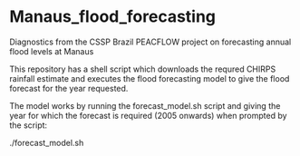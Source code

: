 # Manaus_flood_forecasting

Diagnostics from the CSSP Brazil PEACFLOW project on forecasting annual flood levels at Manaus

This repository has a shell script which downloads the requred CHIRPS rainfall estimate and executes the flood forecasting model to give the flood forecast for the year requested.

The model works by running the forecast_model.sh script and giving the year for which the forecast is required (2005 onwards) when prompted by the script:

./forecast_model.sh

